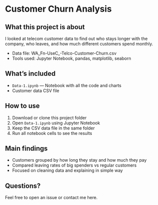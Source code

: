 # Customer Churn Analysis

## What this project is about
I looked at telecom customer data to find out who stays longer with the company, who leaves, and how much different customers spend monthly.

- Data file: WA_Fn-UseC_-Telco-Customer-Churn.csv
- Tools used: Jupyter Notebook, pandas, matplotlib, seaborn

## What’s included
- `Data-1.ipynb` — Notebook with all the code and charts
- Customer data CSV file

## How to use
1. Download or clone this project folder
2. Open `Data-1.ipynb` using Jupyter Notebook
3. Keep the CSV data file in the same folder
4. Run all notebook cells to see the results

## Main findings
- Customers grouped by how long they stay and how much they pay
- Compared leaving rates of big spenders vs regular customers
- Focused on cleaning data and explaining in simple way

## Questions?
Feel free to open an issue or contact me here.
